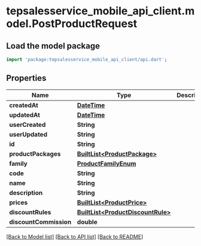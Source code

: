 # tepsalesservice_mobile_api_client.model.PostProductRequest

## Load the model package
```dart
import 'package:tepsalesservice_mobile_api_client/api.dart';
```

## Properties
Name | Type | Description | Notes
------------ | ------------- | ------------- | -------------
**createdAt** | [**DateTime**](DateTime.md) |  | [optional] 
**updatedAt** | [**DateTime**](DateTime.md) |  | [optional] 
**userCreated** | **String** |  | [optional] 
**userUpdated** | **String** |  | [optional] 
**id** | **String** |  | [optional] 
**productPackages** | [**BuiltList&lt;ProductPackage&gt;**](ProductPackage.md) |  | [optional] 
**family** | [**ProductFamilyEnum**](ProductFamilyEnum.md) |  | [optional] 
**code** | **String** |  | [optional] 
**name** | **String** |  | [optional] 
**description** | **String** |  | [optional] 
**prices** | [**BuiltList&lt;ProductPrice&gt;**](ProductPrice.md) |  | [optional] 
**discountRules** | [**BuiltList&lt;ProductDiscountRule&gt;**](ProductDiscountRule.md) |  | [optional] 
**discountCommission** | **double** |  | [optional] 

[[Back to Model list]](../README.md#documentation-for-models) [[Back to API list]](../README.md#documentation-for-api-endpoints) [[Back to README]](../README.md)


